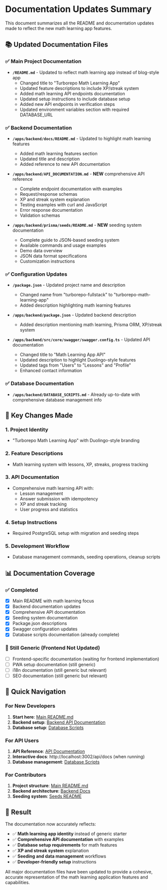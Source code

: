 # Documentation Updates Summary

This document summarizes all the README and documentation updates made to reflect the new math learning app features.

## 📚 Updated Documentation Files

### ✅ Main Project Documentation
- **`/README.md`** - Updated to reflect math learning app instead of blog-style app
  - Changed title to "Turborepo Math Learning App"
  - Updated feature descriptions to include XP/streak system
  - Added math learning API endpoints documentation
  - Updated setup instructions to include database setup
  - Added new API endpoints in verification steps
  - Updated environment variables section with required DATABASE_URL

### ✅ Backend Documentation
- **`/apps/backend/docs/README.md`** - Updated to highlight math learning features
  - Added math learning features section
  - Updated title and description
  - Added reference to new API documentation

- **`/apps/backend/API_DOCUMENTATION.md`** - **NEW** comprehensive API reference
  - Complete endpoint documentation with examples
  - Request/response schemas
  - XP and streak system explanation
  - Testing examples with curl and JavaScript
  - Error response documentation
  - Validation schemas

- **`/apps/backend/prisma/seeds/README.md`** - **NEW** seeding system documentation
  - Complete guide to JSON-based seeding system
  - Available commands and usage examples
  - Demo data overview
  - JSON data format specifications
  - Customization instructions

### ✅ Configuration Updates
- **`/package.json`** - Updated project name and description
  - Changed name from "turborepo-fullstack" to "turborepo-math-learning-app"
  - Added description highlighting math learning features

- **`/apps/backend/package.json`** - Updated backend description
  - Added description mentioning math learning, Prisma ORM, XP/streak system

- **`/apps/backend/src/core/swagger/swagger.config.ts`** - Updated API documentation
  - Changed title to "Math Learning App API"
  - Updated description to highlight Duolingo-style features
  - Updated tags from "Users" to "Lessons" and "Profile"
  - Enhanced contact information

### ✅ Database Documentation
- **`/apps/backend/DATABASE_SCRIPTS.md`** - Already up-to-date with comprehensive database management info

## 🎯 Key Changes Made

### 1. Project Identity
- "Turborepo Math Learning App" with Duolingo-style branding

### 2. Feature Descriptions
- Math learning system with lessons, XP, streaks, progress tracking

### 3. API Documentation
- Comprehensive math learning API with:
  - Lesson management
  - Answer submission with idempotency
  - XP and streak tracking
  - User progress and statistics

### 4. Setup Instructions
- Required PostgreSQL setup with migration and seeding steps

### 5. Development Workflow
- Database management commands, seeding operations, cleanup scripts

## 📊 Documentation Coverage

### ✅ Completed
- [x] Main README with math learning focus
- [x] Backend documentation updates
- [x] Comprehensive API documentation
- [x] Seeding system documentation
- [x] Package.json descriptions
- [x] Swagger configuration updates
- [x] Database scripts documentation (already complete)

### 📝 Still Generic (Frontend Not Updated)
- [ ] Frontend-specific documentation (waiting for frontend implementation)
- [ ] PWA setup documentation (still generic)
- [ ] i18n documentation (still generic but relevant)
- [ ] SEO documentation (still generic but relevant)

## 🔗 Quick Navigation

### For New Developers
1. **Start here**: [Main README.md](/README.md)
2. **Backend setup**: [Backend API Documentation](/apps/backend/API_DOCUMENTATION.md)
3. **Database setup**: [Database Scripts](/apps/backend/DATABASE_SCRIPTS.md)

### For API Users
1. **API Reference**: [API Documentation](/apps/backend/API_DOCUMENTATION.md)
2. **Interactive docs**: http://localhost:3002/api/docs (when running)
3. **Database management**: [Database Scripts](/apps/backend/DATABASE_SCRIPTS.md)

### For Contributors
1. **Project structure**: [Main README.md](/README.md#-project-structure)
2. **Backend architecture**: [Backend Docs](/apps/backend/docs/README.md)
3. **Seeding system**: [Seeds README](/apps/backend/prisma/seeds/README.md)

## 🎉 Result

The documentation now accurately reflects:
- ✅ **Math learning app identity** instead of generic starter
- ✅ **Comprehensive API documentation** with examples
- ✅ **Database setup requirements** for math features
- ✅ **XP and streak system** explanation
- ✅ **Seeding and data management** workflows
- ✅ **Developer-friendly setup** instructions

All major documentation files have been updated to provide a cohesive, accurate representation of the math learning application features and capabilities.
